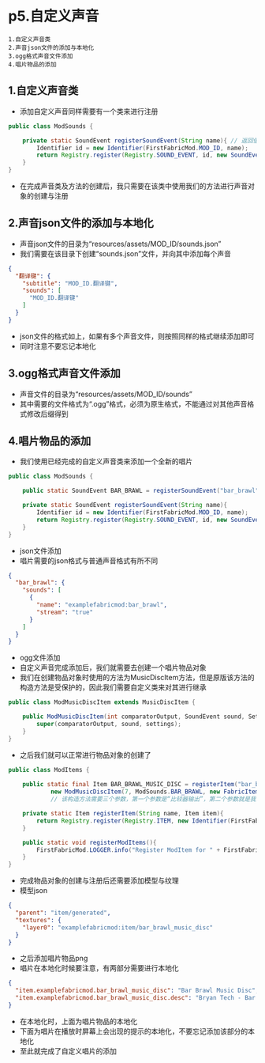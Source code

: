 # p5.自定义声音

    1.自定义声音类
    2.声音json文件的添加与本地化
    3.ogg格式声音文件添加
    4.唱片物品的添加

## 1.自定义声音类
- 添加自定义声音同样需要有一个类来进行注册
```java
public class ModSounds {

    private static SoundEvent registerSoundEvent(String name){ // 返回值为SoundEvent的方法
        Identifier id = new Identifier(FirstFabricMod.MOD_ID, name);
        return Registry.register(Registry.SOUND_EVENT, id, new SoundEvent(id)); // 返回一个SoundEvent事件注册
    }
}
```
- 在完成声音类及方法的创建后，我只需要在该类中使用我们的方法进行声音对象的创建与注册


## 2.声音json文件的添加与本地化
- 声音json文件的目录为“resources/assets/MOD_ID/sounds.json”
- 我们需要在该目录下创建“sounds.json”文件，并向其中添加每个声音
```json
{
  "翻译键": {
    "subtitle": "MOD_ID.翻译键",
    "sounds": [
      "MOD_ID.翻译键"
    ]
  }
}
```
- json文件的格式如上，如果有多个声音文件，则按照同样的格式继续添加即可
- 同时注意不要忘记本地化


## 3.ogg格式声音文件添加
- 声音文件的目录为“resources/assets/MOD_ID/sounds”
- 其中需要的文件格式为“.ogg”格式，必须为原生格式，不能通过对其他声音格式修改后缀得到


## 4.唱片物品的添加
- 我们使用已经完成的自定义声音类来添加一个全新的唱片
```java
public class ModSounds {

    public static SoundEvent BAR_BRAWL = registerSoundEvent("bar_brawl"); // 创建一个声音事件对象

    private static SoundEvent registerSoundEvent(String name){
        Identifier id = new Identifier(FirstFabricMod.MOD_ID, name);
        return Registry.register(Registry.SOUND_EVENT, id, new SoundEvent(id));
    }
}
```
- json文件添加
- 唱片需要的json格式与普通声音格式有所不同
```json
{
  "bar_brawl": {
    "sounds": [
      {
        "name": "examplefabricmod:bar_brawl",
        "stream": "true"
      }
    ]
  }
}
```
- ogg文件添加
- 自定义声音完成添加后，我们就需要去创建一个唱片物品对象
- 我们在创建物品对象时使用的方法为MusicDiscItem方法，但是原版该方法的构造方法是受保护的，因此我们需要自定义类来对其进行继承
```java
public class ModMusicDiscItem extends MusicDiscItem {

    public ModMusicDiscItem(int comparatorOutput, SoundEvent sound, Settings settings) {
        super(comparatorOutput, sound, settings);
    }
}

```
- 之后我们就可以正常进行物品对象的创建了
```java
public class ModItems {
    
    public static final Item BAR_BRAWL_MUSIC_DISC = registerItem("bar_brawl_music_disc",
            new ModMusicDiscItem(7, ModSounds.BAR_BRAWL, new FabricItemSettings().group(ModItemGroup.LOSTsMOD).maxCount(1)));
            // 该构造方法需要三个参数，第一个参数是“比较器输出”，第二个参数就是我们的声音对象，第三个参数为Settings参数

    private static Item registerItem(String name, Item item){
        return Registry.register(Registry.ITEM, new Identifier(FirstFabricMod.MOD_ID, name), item);
    }

    public static void registerModItems(){
        FirstFabricMod.LOGGER.info("Register ModItem for " + FirstFabricMod.MOD_ID);
    }
}
```
- 完成物品对象的创建与注册后还需要添加模型与纹理
- 模型json
```json
{
  "parent": "item/generated",
  "textures": {
    "layer0": "examplefabricmod:item/bar_brawl_music_disc"
  }
}
```
- 之后添加唱片物品png
- 唱片在本地化时候要注意，有两部分需要进行本地化

```json
{
  "item.examplefabricmod.bar_brawl_music_disc": "Bar Brawl Music Disc",
  "item.examplefabricmod.bar_brawl_music_disc.desc": "Bryan Tech - Bar Brawl(CC0)"
}
```
- 在本地化时，上面为唱片物品的本地化
- 下面为唱片在播放时屏幕上会出现的提示的本地化，不要忘记添加该部分的本地化
- 至此就完成了自定义唱片的添加
